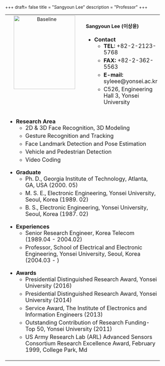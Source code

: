 +++
draft= false
title = "Sangyoun Lee"
description = "Professor"
+++

<table>
    <tr>
       <td width="280" align="center" valign="top">
          <img alt="Baseline" width="200px" height="240" src="/web-demo/members/SangyounLEE.png">
       </td>
       <td>
            <h4>Sangyoun Lee (이상윤)</h4>
            <ul class="member_info">
                <li style="font-size: 18px"><b>Contact</b>
                    <ul style="margin-bottom: 20px">
                        <li style="margin-bottom: 5px"><b>TEL:</b> +82-2-2123-5768</li>
                        <li style="margin-bottom: 5px"><b>FAX:</b> +82-2-362-5563</li>
                        <li style="margin-bottom: 5px"><b>E-mail:</b> syleee@yonsei.ac.kr</li>
                        <li style="margin-bottom: 5px">C526, Engineering Hall 3, Yonsei University</li>
                    </ul>
                </li>
            </ul>          
         </td>
    </tr>
    <tr>
        <td colspan="2">
            <ul class="member_info">
                <li style="font-size: 18px"><b>Research Area</b>
                    <ul class="interest" style="margin-bottom: 20px">
                        <li style="margin-bottom: 5px">2D & 3D Face Recognition, 3D Modeling</li>
                        <li style="margin-bottom: 5px">Gesture Recognition and Tracking</li>
                        <li style="margin-bottom: 5px">Face Landmark Detection and Pose Estimation</li>
                        <li style="margin-bottom: 5px">Vehicle and Pedestrian Detection</li>
                        <li style="margin-bottom: 5px">Video Coding</li>
                    </ul>
                </li>
                <li style="font-size: 18px"><b>Graduate</b>
                    <ul style="margin-bottom: 20px">
                        <li style="margin-bottom: 5px">Ph. D., Georgia Institute of Technology, Atlanta, GA, USA (2000. 05)</li>
                        <li style="margin-bottom: 5px">M. S. E., Electronic Engineering, Yonsei University, Seoul, Korea (1989. 02)</li>
                        <li style="margin-bottom: 5px">B. S., Electronic Engineering, Yonsei University, Seoul, Korea (1987. 02)</li>
                    </ul>
                </li>
                <li style="font-size: 18px"><b>Experiences</b>
                    <ul style="margin-bottom: 20px">
                        <li style="margin-bottom: 5px">Senior Research Engineer, Korea Telecom (1989.04 - 2004.02)</li>
                        <li style="margin-bottom: 5px">Professor, School of Electrical and Electronic Engineering, Yonsei University, Seoul, Korea (2004.03 - )</li>
                    </ul>
                </li>
                <li style="font-size: 18px"><b>Awards</b>
                    <ul style="margin-bottom: 20px">
                        <li style="margin-bottom: 5px">Presidential Distinguished Research Award, Yonsei University (2016)</li>
                        <li style="margin-bottom: 5px">Presidential Distinguished Research Award, Yonsei University (2014)</li>
                        <li style="margin-bottom: 5px">Service Award, The Institute of Electronics and Information Engineers (2013)</li>
                        <li style="margin-bottom: 5px">Outstanding Contribution of Research Funding-Top 50, Yonsei University (2011)</li>
                        <li style="margin-bottom: 5px">US Army Research Lab (ARL) Advanced Sensors Consortium Research Excellence Award, February 1999, College Park, Md</li>
                    </ul>
                </li>
            </ul>
        </td>
    </tr>
</table>
